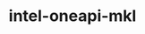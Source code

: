 ---
title: "intel-oneapi-mkl"
layout: cache
categories: [package, develop]
meta: {"versions": ["2023.2.0", "2024.0.0"], "compilers": ["gcc@=11.3.0", "gcc@=11.4.0", "oneapi@=2023.2.0", "oneapi@=2024.0.0"], "oss": ["ubuntu20.04", "ubuntu22.04"], "platforms": ["linux"], "targets": ["x86_64_v3"], "stacks": ["e4s", "e4s-oneapi", "ml-linux-x86_64-cpu", "ml-linux-x86_64-cuda", "ml-linux-x86_64-rocm", "root"], "num_specs": 39, "num_specs_by_stack": {"root": 39, "e4s": 6, "e4s-oneapi": 9, "ml-linux-x86_64-cuda": 6, "ml-linux-x86_64-cpu": 6, "ml-linux-x86_64-rocm": 12}}
spec_details: [{"hash": "2nkupklamx4xdmngpv2xpo22chccyxor", "compiler": "gcc@=11.4.0", "versions": ["2024.0.0"], "os": "ubuntu20.04", "platform": "linux", "target": "x86_64_v3", "variants": ["build_system=generic", "~cluster", "+envmods", "~ilp64", "mpi_family=none", "+shared", "threads=none"], "stacks": ["root", "e4s"], "size": "-", "tarball": "https://binaries.spack.io/develop/build_cache/linux-ubuntu20.04-x86_64_v3/gcc-11.4.0/intel-oneapi-mkl-2024.0.0/linux-ubuntu20.04-x86_64_v3-gcc-11.4.0-intel-oneapi-mkl-2024.0.0-2nkupklamx4xdmngpv2xpo22chccyxor.spack"}, {"hash": "hzhqj2irh65wntyjclgol4ascjc3tcgr", "compiler": "gcc@=11.4.0", "versions": ["2024.0.0"], "os": "ubuntu20.04", "platform": "linux", "target": "x86_64_v3", "variants": ["build_system=generic", "~cluster", "+envmods", "~ilp64", "mpi_family=none", "+shared", "threads=none"], "stacks": ["root", "e4s"], "size": "-", "tarball": "https://binaries.spack.io/develop/build_cache/linux-ubuntu20.04-x86_64_v3/gcc-11.4.0/intel-oneapi-mkl-2024.0.0/linux-ubuntu20.04-x86_64_v3-gcc-11.4.0-intel-oneapi-mkl-2024.0.0-hzhqj2irh65wntyjclgol4ascjc3tcgr.spack"}, {"hash": "cmzgpaiyxwotzb4m65ayxk2q5mq4hquq", "compiler": "gcc@=11.4.0", "versions": ["2024.0.0"], "os": "ubuntu20.04", "platform": "linux", "target": "x86_64_v3", "variants": ["build_system=generic", "~cluster", "+envmods", "~ilp64", "mpi_family=none", "+shared", "threads=none"], "stacks": ["root", "e4s"], "size": "-", "tarball": "https://binaries.spack.io/develop/build_cache/linux-ubuntu20.04-x86_64_v3/gcc-11.4.0/intel-oneapi-mkl-2024.0.0/linux-ubuntu20.04-x86_64_v3-gcc-11.4.0-intel-oneapi-mkl-2024.0.0-cmzgpaiyxwotzb4m65ayxk2q5mq4hquq.spack"}, {"hash": "yurdydqakjrzvbc3lxde5f3zrabrfcpc", "compiler": "gcc@=11.4.0", "versions": ["2024.0.0"], "os": "ubuntu20.04", "platform": "linux", "target": "x86_64_v3", "variants": ["build_system=generic", "~cluster", "+envmods", "~ilp64", "mpi_family=none", "+shared", "threads=none"], "stacks": ["root", "e4s"], "size": "-", "tarball": "https://binaries.spack.io/develop/build_cache/linux-ubuntu20.04-x86_64_v3/gcc-11.4.0/intel-oneapi-mkl-2024.0.0/linux-ubuntu20.04-x86_64_v3-gcc-11.4.0-intel-oneapi-mkl-2024.0.0-yurdydqakjrzvbc3lxde5f3zrabrfcpc.spack"}, {"hash": "32bob7xhr2hpa7k3m4qv57yg3dljs6dt", "compiler": "oneapi@=2023.2.0", "versions": ["2023.2.0"], "os": "ubuntu20.04", "platform": "linux", "target": "x86_64_v3", "variants": ["build_system=generic", "~cluster", "+envmods", "~ilp64", "mpi_family=none", "+shared", "threads=none"], "stacks": ["root", "e4s-oneapi"], "size": "-", "tarball": "https://binaries.spack.io/develop/build_cache/linux-ubuntu20.04-x86_64_v3/oneapi-2023.2.0/intel-oneapi-mkl-2023.2.0/linux-ubuntu20.04-x86_64_v3-oneapi-2023.2.0-intel-oneapi-mkl-2023.2.0-32bob7xhr2hpa7k3m4qv57yg3dljs6dt.spack"}, {"hash": "ws3cdojdmmhk5zfg5khcrboa3r5cuaal", "compiler": "oneapi@=2023.2.0", "versions": ["2023.2.0"], "os": "ubuntu20.04", "platform": "linux", "target": "x86_64_v3", "variants": ["build_system=generic", "~cluster", "+envmods", "~ilp64", "mpi_family=none", "+shared", "threads=openmp"], "stacks": ["root", "e4s-oneapi"], "size": "-", "tarball": "https://binaries.spack.io/develop/build_cache/linux-ubuntu20.04-x86_64_v3/oneapi-2023.2.0/intel-oneapi-mkl-2023.2.0/linux-ubuntu20.04-x86_64_v3-oneapi-2023.2.0-intel-oneapi-mkl-2023.2.0-ws3cdojdmmhk5zfg5khcrboa3r5cuaal.spack"}, {"hash": "qu7t4gs7xy7isjtoemhoq7rhjzpfxdw7", "compiler": "oneapi@=2023.2.0", "versions": ["2023.2.0"], "os": "ubuntu20.04", "platform": "linux", "target": "x86_64_v3", "variants": ["build_system=generic", "~cluster", "+envmods", "~ilp64", "mpi_family=none", "+shared", "threads=openmp"], "stacks": ["root", "e4s-oneapi"], "size": "-", "tarball": "https://binaries.spack.io/develop/build_cache/linux-ubuntu20.04-x86_64_v3/oneapi-2023.2.0/intel-oneapi-mkl-2023.2.0/linux-ubuntu20.04-x86_64_v3-oneapi-2023.2.0-intel-oneapi-mkl-2023.2.0-qu7t4gs7xy7isjtoemhoq7rhjzpfxdw7.spack"}, {"hash": "f5izewcoups4cy3uxo37x6flaf6ptiep", "compiler": "oneapi@=2023.2.0", "versions": ["2023.2.0"], "os": "ubuntu20.04", "platform": "linux", "target": "x86_64_v3", "variants": ["build_system=generic", "~cluster", "+envmods", "~ilp64", "mpi_family=none", "+shared", "threads=none"], "stacks": ["root", "e4s-oneapi"], "size": "-", "tarball": "https://binaries.spack.io/develop/build_cache/linux-ubuntu20.04-x86_64_v3/oneapi-2023.2.0/intel-oneapi-mkl-2023.2.0/linux-ubuntu20.04-x86_64_v3-oneapi-2023.2.0-intel-oneapi-mkl-2023.2.0-f5izewcoups4cy3uxo37x6flaf6ptiep.spack"}, {"hash": "uyjjqs2b2pq2mfejm7cptoyey4kgsgcs", "compiler": "gcc@=11.3.0", "versions": ["2024.0.0"], "os": "ubuntu22.04", "platform": "linux", "target": "x86_64_v3", "variants": ["build_system=generic", "~cluster", "+envmods", "~ilp64", "mpi_family=none", "+shared", "threads=none"], "stacks": ["root", "ml-linux-x86_64-cuda"], "size": "-", "tarball": "https://binaries.spack.io/develop/build_cache/linux-ubuntu22.04-x86_64_v3/gcc-11.3.0/intel-oneapi-mkl-2024.0.0/linux-ubuntu22.04-x86_64_v3-gcc-11.3.0-intel-oneapi-mkl-2024.0.0-uyjjqs2b2pq2mfejm7cptoyey4kgsgcs.spack"}, {"hash": "hal7so6bpxgnfalbkfjiri6rpxwaenst", "compiler": "gcc@=11.3.0", "versions": ["2024.0.0"], "os": "ubuntu22.04", "platform": "linux", "target": "x86_64_v3", "variants": ["build_system=generic", "~cluster", "+envmods", "~ilp64", "mpi_family=none", "+shared", "threads=none"], "stacks": ["ml-linux-x86_64-cpu", "root"], "size": "-", "tarball": "https://binaries.spack.io/develop/build_cache/linux-ubuntu22.04-x86_64_v3/gcc-11.3.0/intel-oneapi-mkl-2024.0.0/linux-ubuntu22.04-x86_64_v3-gcc-11.3.0-intel-oneapi-mkl-2024.0.0-hal7so6bpxgnfalbkfjiri6rpxwaenst.spack"}, {"hash": "ovhkylt4gnco7szvxi2xya2z3akilpgu", "compiler": "gcc@=11.3.0", "versions": ["2024.0.0"], "os": "ubuntu22.04", "platform": "linux", "target": "x86_64_v3", "variants": ["build_system=generic", "~cluster", "+envmods", "~ilp64", "mpi_family=none", "+shared", "threads=none"], "stacks": ["ml-linux-x86_64-cpu", "root"], "size": "-", "tarball": "https://binaries.spack.io/develop/build_cache/linux-ubuntu22.04-x86_64_v3/gcc-11.3.0/intel-oneapi-mkl-2024.0.0/linux-ubuntu22.04-x86_64_v3-gcc-11.3.0-intel-oneapi-mkl-2024.0.0-ovhkylt4gnco7szvxi2xya2z3akilpgu.spack"}, {"hash": "cszfsxaa47lxzws5trzfey6oi6kk6nnb", "compiler": "gcc@=11.3.0", "versions": ["2024.0.0"], "os": "ubuntu22.04", "platform": "linux", "target": "x86_64_v3", "variants": ["build_system=generic", "~cluster", "+envmods", "~ilp64", "mpi_family=none", "+shared", "threads=none"], "stacks": ["root", "ml-linux-x86_64-cuda"], "size": "-", "tarball": "https://binaries.spack.io/develop/build_cache/linux-ubuntu22.04-x86_64_v3/gcc-11.3.0/intel-oneapi-mkl-2024.0.0/linux-ubuntu22.04-x86_64_v3-gcc-11.3.0-intel-oneapi-mkl-2024.0.0-cszfsxaa47lxzws5trzfey6oi6kk6nnb.spack"}, {"hash": "lsfc5lqilzw55imoqbv6mpdjyeglx4zo", "compiler": "gcc@=11.3.0", "versions": ["2024.0.0"], "os": "ubuntu22.04", "platform": "linux", "target": "x86_64_v3", "variants": ["build_system=generic", "~cluster", "+envmods", "~ilp64", "mpi_family=none", "+shared", "threads=none"], "stacks": ["ml-linux-x86_64-cpu", "root"], "size": "-", "tarball": "https://binaries.spack.io/develop/build_cache/linux-ubuntu22.04-x86_64_v3/gcc-11.3.0/intel-oneapi-mkl-2024.0.0/linux-ubuntu22.04-x86_64_v3-gcc-11.3.0-intel-oneapi-mkl-2024.0.0-lsfc5lqilzw55imoqbv6mpdjyeglx4zo.spack"}, {"hash": "gbo5yhr2oqjb2ibq2riex33tnmos5r23", "compiler": "gcc@=11.3.0", "versions": ["2024.0.0"], "os": "ubuntu22.04", "platform": "linux", "target": "x86_64_v3", "variants": ["build_system=generic", "~cluster", "+envmods", "~ilp64", "mpi_family=none", "+shared", "threads=none"], "stacks": ["root", "ml-linux-x86_64-cuda"], "size": "-", "tarball": "https://binaries.spack.io/develop/build_cache/linux-ubuntu22.04-x86_64_v3/gcc-11.3.0/intel-oneapi-mkl-2024.0.0/linux-ubuntu22.04-x86_64_v3-gcc-11.3.0-intel-oneapi-mkl-2024.0.0-gbo5yhr2oqjb2ibq2riex33tnmos5r23.spack"}, {"hash": "tjfr7lhthp4vh4ste475joeiwtixwktx", "compiler": "gcc@=11.3.0", "versions": ["2024.0.0"], "os": "ubuntu22.04", "platform": "linux", "target": "x86_64_v3", "variants": ["build_system=generic", "~cluster", "+envmods", "~ilp64", "mpi_family=none", "+shared", "threads=none"], "stacks": ["ml-linux-x86_64-rocm", "root"], "size": "-", "tarball": "https://binaries.spack.io/develop/build_cache/linux-ubuntu22.04-x86_64_v3/gcc-11.3.0/intel-oneapi-mkl-2024.0.0/linux-ubuntu22.04-x86_64_v3-gcc-11.3.0-intel-oneapi-mkl-2024.0.0-tjfr7lhthp4vh4ste475joeiwtixwktx.spack"}, {"hash": "s5eyg6i3zefypryeh6ar3hisnt67xhxy", "compiler": "gcc@=11.3.0", "versions": ["2024.0.0"], "os": "ubuntu22.04", "platform": "linux", "target": "x86_64_v3", "variants": ["build_system=generic", "~cluster", "+envmods", "~ilp64", "mpi_family=none", "+shared", "threads=none"], "stacks": ["ml-linux-x86_64-rocm", "root"], "size": "-", "tarball": "https://binaries.spack.io/develop/build_cache/linux-ubuntu22.04-x86_64_v3/gcc-11.3.0/intel-oneapi-mkl-2024.0.0/linux-ubuntu22.04-x86_64_v3-gcc-11.3.0-intel-oneapi-mkl-2024.0.0-s5eyg6i3zefypryeh6ar3hisnt67xhxy.spack"}, {"hash": "ym4pqh5xtxhj2hsg66xdt7erpz5jatbj", "compiler": "gcc@=11.3.0", "versions": ["2024.0.0"], "os": "ubuntu22.04", "platform": "linux", "target": "x86_64_v3", "variants": ["build_system=generic", "~cluster", "+envmods", "~ilp64", "mpi_family=none", "+shared", "threads=none"], "stacks": ["ml-linux-x86_64-rocm", "root"], "size": "-", "tarball": "https://binaries.spack.io/develop/build_cache/linux-ubuntu22.04-x86_64_v3/gcc-11.3.0/intel-oneapi-mkl-2024.0.0/linux-ubuntu22.04-x86_64_v3-gcc-11.3.0-intel-oneapi-mkl-2024.0.0-ym4pqh5xtxhj2hsg66xdt7erpz5jatbj.spack"}, {"hash": "bhzuntsmflnc7vc3kol7s3s4da7cxem6", "compiler": "gcc@=11.4.0", "versions": ["2024.0.0"], "os": "ubuntu22.04", "platform": "linux", "target": "x86_64_v3", "variants": ["build_system=generic", "~cluster", "+envmods", "~ilp64", "mpi_family=none", "+shared", "threads=none"], "stacks": ["ml-linux-x86_64-cpu", "root"], "size": "-", "tarball": "https://binaries.spack.io/develop/build_cache/linux-ubuntu22.04-x86_64_v3/gcc-11.4.0/intel-oneapi-mkl-2024.0.0/linux-ubuntu22.04-x86_64_v3-gcc-11.4.0-intel-oneapi-mkl-2024.0.0-bhzuntsmflnc7vc3kol7s3s4da7cxem6.spack"}, {"hash": "cppvydosjolc2sxanofgumta7oyrjulf", "compiler": "gcc@=11.4.0", "versions": ["2024.0.0"], "os": "ubuntu22.04", "platform": "linux", "target": "x86_64_v3", "variants": ["build_system=generic", "~cluster", "+envmods", "~ilp64", "mpi_family=none", "+shared", "threads=none"], "stacks": ["root", "ml-linux-x86_64-cuda"], "size": "-", "tarball": "https://binaries.spack.io/develop/build_cache/linux-ubuntu22.04-x86_64_v3/gcc-11.4.0/intel-oneapi-mkl-2024.0.0/linux-ubuntu22.04-x86_64_v3-gcc-11.4.0-intel-oneapi-mkl-2024.0.0-cppvydosjolc2sxanofgumta7oyrjulf.spack"}, {"hash": "6yyx7elbc2jge2airqmuxfqawlml727a", "compiler": "gcc@=11.4.0", "versions": ["2024.0.0"], "os": "ubuntu22.04", "platform": "linux", "target": "x86_64_v3", "variants": ["build_system=generic", "~cluster", "+envmods", "~ilp64", "mpi_family=none", "+shared", "threads=none"], "stacks": ["ml-linux-x86_64-cpu", "root"], "size": "-", "tarball": "https://binaries.spack.io/develop/build_cache/linux-ubuntu22.04-x86_64_v3/gcc-11.4.0/intel-oneapi-mkl-2024.0.0/linux-ubuntu22.04-x86_64_v3-gcc-11.4.0-intel-oneapi-mkl-2024.0.0-6yyx7elbc2jge2airqmuxfqawlml727a.spack"}, {"hash": "vg7ajk7ujfl5yv2nbqsilwyc3camlnej", "compiler": "gcc@=11.4.0", "versions": ["2024.0.0"], "os": "ubuntu22.04", "platform": "linux", "target": "x86_64_v3", "variants": ["build_system=generic", "~cluster", "+envmods", "~ilp64", "mpi_family=none", "+shared", "threads=none"], "stacks": ["ml-linux-x86_64-rocm", "root"], "size": "-", "tarball": "https://binaries.spack.io/develop/build_cache/linux-ubuntu22.04-x86_64_v3/gcc-11.4.0/intel-oneapi-mkl-2024.0.0/linux-ubuntu22.04-x86_64_v3-gcc-11.4.0-intel-oneapi-mkl-2024.0.0-vg7ajk7ujfl5yv2nbqsilwyc3camlnej.spack"}, {"hash": "egiiwcmhzfyyzscgv57ww34wsqwc3vis", "compiler": "gcc@=11.4.0", "versions": ["2024.0.0"], "os": "ubuntu22.04", "platform": "linux", "target": "x86_64_v3", "variants": ["build_system=generic", "~cluster", "+envmods", "~ilp64", "mpi_family=none", "+shared", "threads=none"], "stacks": ["root", "ml-linux-x86_64-cuda"], "size": "-", "tarball": "https://binaries.spack.io/develop/build_cache/linux-ubuntu22.04-x86_64_v3/gcc-11.4.0/intel-oneapi-mkl-2024.0.0/linux-ubuntu22.04-x86_64_v3-gcc-11.4.0-intel-oneapi-mkl-2024.0.0-egiiwcmhzfyyzscgv57ww34wsqwc3vis.spack"}, {"hash": "ly7vswkq6nppxcqkkpzax5oc6cefplvz", "compiler": "gcc@=11.4.0", "versions": ["2024.0.0"], "os": "ubuntu22.04", "platform": "linux", "target": "x86_64_v3", "variants": ["build_system=generic", "~cluster", "+envmods", "~ilp64", "mpi_family=none", "+shared", "threads=none"], "stacks": ["root", "ml-linux-x86_64-cuda"], "size": "-", "tarball": "https://binaries.spack.io/develop/build_cache/linux-ubuntu22.04-x86_64_v3/gcc-11.4.0/intel-oneapi-mkl-2024.0.0/linux-ubuntu22.04-x86_64_v3-gcc-11.4.0-intel-oneapi-mkl-2024.0.0-ly7vswkq6nppxcqkkpzax5oc6cefplvz.spack"}, {"hash": "vd44d623val5sqmyqngp6rnnvjd6ls4x", "compiler": "gcc@=11.4.0", "versions": ["2024.0.0"], "os": "ubuntu22.04", "platform": "linux", "target": "x86_64_v3", "variants": ["build_system=generic", "~cluster", "+envmods", "~ilp64", "mpi_family=none", "+shared", "threads=none"], "stacks": ["ml-linux-x86_64-cpu", "root"], "size": "-", "tarball": "https://binaries.spack.io/develop/build_cache/linux-ubuntu22.04-x86_64_v3/gcc-11.4.0/intel-oneapi-mkl-2024.0.0/linux-ubuntu22.04-x86_64_v3-gcc-11.4.0-intel-oneapi-mkl-2024.0.0-vd44d623val5sqmyqngp6rnnvjd6ls4x.spack"}, {"hash": "5o7vf3dzvfeolzc43ytxqfqbmkfjml5p", "compiler": "gcc@=11.4.0", "versions": ["2024.0.0"], "os": "ubuntu22.04", "platform": "linux", "target": "x86_64_v3", "variants": ["build_system=generic", "~cluster", "+envmods", "~ilp64", "mpi_family=none", "+shared", "threads=none"], "stacks": ["ml-linux-x86_64-rocm", "root"], "size": "-", "tarball": "https://binaries.spack.io/develop/build_cache/linux-ubuntu22.04-x86_64_v3/gcc-11.4.0/intel-oneapi-mkl-2024.0.0/linux-ubuntu22.04-x86_64_v3-gcc-11.4.0-intel-oneapi-mkl-2024.0.0-5o7vf3dzvfeolzc43ytxqfqbmkfjml5p.spack"}, {"hash": "hriny4gzaci3i5346ulbxzthzqrxnscm", "compiler": "gcc@=11.4.0", "versions": ["2024.0.0"], "os": "ubuntu22.04", "platform": "linux", "target": "x86_64_v3", "variants": ["build_system=generic", "~cluster", "+envmods", "~ilp64", "mpi_family=none", "+shared", "threads=none"], "stacks": ["ml-linux-x86_64-rocm", "root"], "size": "-", "tarball": "https://binaries.spack.io/develop/build_cache/linux-ubuntu22.04-x86_64_v3/gcc-11.4.0/intel-oneapi-mkl-2024.0.0/linux-ubuntu22.04-x86_64_v3-gcc-11.4.0-intel-oneapi-mkl-2024.0.0-hriny4gzaci3i5346ulbxzthzqrxnscm.spack"}, {"hash": "d4wj6bhoogewyioi2lkyjwbmnahbhxkr", "compiler": "gcc@=11.4.0", "versions": ["2024.0.0"], "os": "ubuntu22.04", "platform": "linux", "target": "x86_64_v3", "variants": ["build_system=generic", "~cluster", "+envmods", "~ilp64", "mpi_family=none", "+shared", "threads=none"], "stacks": ["ml-linux-x86_64-rocm", "root"], "size": "-", "tarball": "https://binaries.spack.io/develop/build_cache/linux-ubuntu22.04-x86_64_v3/gcc-11.4.0/intel-oneapi-mkl-2024.0.0/linux-ubuntu22.04-x86_64_v3-gcc-11.4.0-intel-oneapi-mkl-2024.0.0-d4wj6bhoogewyioi2lkyjwbmnahbhxkr.spack"}, {"hash": "n5i3k7sjjsmx4fs2zffvndkem6p7v4zh", "compiler": "gcc@=11.4.0", "versions": ["2024.0.0"], "os": "ubuntu22.04", "platform": "linux", "target": "x86_64_v3", "variants": ["build_system=generic", "~cluster", "+envmods", "~ilp64", "mpi_family=none", "+shared", "threads=none"], "stacks": ["root", "e4s"], "size": "-", "tarball": "https://binaries.spack.io/develop/build_cache/linux-ubuntu22.04-x86_64_v3/gcc-11.4.0/intel-oneapi-mkl-2024.0.0/linux-ubuntu22.04-x86_64_v3-gcc-11.4.0-intel-oneapi-mkl-2024.0.0-n5i3k7sjjsmx4fs2zffvndkem6p7v4zh.spack"}, {"hash": "q5gthwxwsyoaxhdc7xtbbl57xwtd74xg", "compiler": "gcc@=11.4.0", "versions": ["2024.0.0"], "os": "ubuntu22.04", "platform": "linux", "target": "x86_64_v3", "variants": ["build_system=generic", "~cluster", "+envmods", "~ilp64", "mpi_family=none", "+shared", "threads=none"], "stacks": ["ml-linux-x86_64-rocm", "root"], "size": "-", "tarball": "https://binaries.spack.io/develop/build_cache/linux-ubuntu22.04-x86_64_v3/gcc-11.4.0/intel-oneapi-mkl-2024.0.0/linux-ubuntu22.04-x86_64_v3-gcc-11.4.0-intel-oneapi-mkl-2024.0.0-q5gthwxwsyoaxhdc7xtbbl57xwtd74xg.spack"}, {"hash": "rsoxf3f5ttws2k3b32afqxqagghsato2", "compiler": "gcc@=11.4.0", "versions": ["2024.0.0"], "os": "ubuntu22.04", "platform": "linux", "target": "x86_64_v3", "variants": ["build_system=generic", "~cluster", "+envmods", "~ilp64", "mpi_family=none", "+shared", "threads=none"], "stacks": ["ml-linux-x86_64-rocm", "root"], "size": "-", "tarball": "https://binaries.spack.io/develop/build_cache/linux-ubuntu22.04-x86_64_v3/gcc-11.4.0/intel-oneapi-mkl-2024.0.0/linux-ubuntu22.04-x86_64_v3-gcc-11.4.0-intel-oneapi-mkl-2024.0.0-rsoxf3f5ttws2k3b32afqxqagghsato2.spack"}, {"hash": "vyjvndl565x5u74j7wum4qmfxnn6ex6k", "compiler": "gcc@=11.4.0", "versions": ["2024.0.0"], "os": "ubuntu22.04", "platform": "linux", "target": "x86_64_v3", "variants": ["build_system=generic", "~cluster", "+envmods", "~ilp64", "mpi_family=none", "+shared", "threads=none"], "stacks": ["root", "e4s"], "size": "-", "tarball": "https://binaries.spack.io/develop/build_cache/linux-ubuntu22.04-x86_64_v3/gcc-11.4.0/intel-oneapi-mkl-2024.0.0/linux-ubuntu22.04-x86_64_v3-gcc-11.4.0-intel-oneapi-mkl-2024.0.0-vyjvndl565x5u74j7wum4qmfxnn6ex6k.spack"}, {"hash": "t2ojjpiqxjmlgda4xgrvki34qn3jdevp", "compiler": "gcc@=11.4.0", "versions": ["2024.0.0"], "os": "ubuntu22.04", "platform": "linux", "target": "x86_64_v3", "variants": ["build_system=generic", "~cluster", "+envmods", "~ilp64", "mpi_family=none", "+shared", "threads=none"], "stacks": ["ml-linux-x86_64-rocm", "root"], "size": "-", "tarball": "https://binaries.spack.io/develop/build_cache/linux-ubuntu22.04-x86_64_v3/gcc-11.4.0/intel-oneapi-mkl-2024.0.0/linux-ubuntu22.04-x86_64_v3-gcc-11.4.0-intel-oneapi-mkl-2024.0.0-t2ojjpiqxjmlgda4xgrvki34qn3jdevp.spack"}, {"hash": "xqr3hz5qcypeyralgchz2spbxjotqz6z", "compiler": "gcc@=11.4.0", "versions": ["2024.0.0"], "os": "ubuntu22.04", "platform": "linux", "target": "x86_64_v3", "variants": ["build_system=generic", "~cluster", "+envmods", "~ilp64", "mpi_family=none", "+shared", "threads=none"], "stacks": ["ml-linux-x86_64-rocm", "root"], "size": "-", "tarball": "https://binaries.spack.io/develop/build_cache/linux-ubuntu22.04-x86_64_v3/gcc-11.4.0/intel-oneapi-mkl-2024.0.0/linux-ubuntu22.04-x86_64_v3-gcc-11.4.0-intel-oneapi-mkl-2024.0.0-xqr3hz5qcypeyralgchz2spbxjotqz6z.spack"}, {"hash": "p5ab4zckbkhrkrm3n2vbxfyspvgaonlk", "compiler": "gcc@=11.4.0", "versions": ["2024.0.0"], "os": "ubuntu22.04", "platform": "linux", "target": "x86_64_v3", "variants": ["build_system=generic", "~cluster", "+envmods", "~ilp64", "mpi_family=none", "+shared", "threads=none"], "stacks": ["ml-linux-x86_64-rocm", "root"], "size": "-", "tarball": "https://binaries.spack.io/develop/build_cache/linux-ubuntu22.04-x86_64_v3/gcc-11.4.0/intel-oneapi-mkl-2024.0.0/linux-ubuntu22.04-x86_64_v3-gcc-11.4.0-intel-oneapi-mkl-2024.0.0-p5ab4zckbkhrkrm3n2vbxfyspvgaonlk.spack"}, {"hash": "e476c6swc6i2vnsu7zrev52hrtdj77kw", "compiler": "oneapi@=2024.0.0", "versions": ["2024.0.0"], "os": "ubuntu22.04", "platform": "linux", "target": "x86_64_v3", "variants": ["build_system=generic", "~cluster", "+envmods", "~ilp64", "mpi_family=none", "+shared", "threads=none"], "stacks": ["root", "e4s-oneapi"], "size": "-", "tarball": "https://binaries.spack.io/develop/build_cache/linux-ubuntu22.04-x86_64_v3/oneapi-2024.0.0/intel-oneapi-mkl-2024.0.0/linux-ubuntu22.04-x86_64_v3-oneapi-2024.0.0-intel-oneapi-mkl-2024.0.0-e476c6swc6i2vnsu7zrev52hrtdj77kw.spack"}, {"hash": "tff4aulsgzxufcrfq3xdvkguldttkkke", "compiler": "oneapi@=2024.0.0", "versions": ["2024.0.0"], "os": "ubuntu22.04", "platform": "linux", "target": "x86_64_v3", "variants": ["build_system=generic", "~cluster", "+envmods", "~ilp64", "mpi_family=none", "+shared", "threads=none"], "stacks": ["root", "e4s-oneapi"], "size": "-", "tarball": "https://binaries.spack.io/develop/build_cache/linux-ubuntu22.04-x86_64_v3/oneapi-2024.0.0/intel-oneapi-mkl-2024.0.0/linux-ubuntu22.04-x86_64_v3-oneapi-2024.0.0-intel-oneapi-mkl-2024.0.0-tff4aulsgzxufcrfq3xdvkguldttkkke.spack"}, {"hash": "7cyjfo5ljpuckp532ywzgszvvvgrngtn", "compiler": "oneapi@=2024.0.0", "versions": ["2024.0.0"], "os": "ubuntu22.04", "platform": "linux", "target": "x86_64_v3", "variants": ["build_system=generic", "~cluster", "+envmods", "~ilp64", "mpi_family=none", "+shared", "threads=none"], "stacks": ["root", "e4s-oneapi"], "size": "-", "tarball": "https://binaries.spack.io/develop/build_cache/linux-ubuntu22.04-x86_64_v3/oneapi-2024.0.0/intel-oneapi-mkl-2024.0.0/linux-ubuntu22.04-x86_64_v3-oneapi-2024.0.0-intel-oneapi-mkl-2024.0.0-7cyjfo5ljpuckp532ywzgszvvvgrngtn.spack"}, {"hash": "labpdp52suz26plumrw5k3d576lztw7e", "compiler": "oneapi@=2024.0.0", "versions": ["2024.0.0"], "os": "ubuntu22.04", "platform": "linux", "target": "x86_64_v3", "variants": ["build_system=generic", "~cluster", "+envmods", "~ilp64", "mpi_family=none", "+shared", "threads=none"], "stacks": ["root", "e4s-oneapi"], "size": "-", "tarball": "https://binaries.spack.io/develop/build_cache/linux-ubuntu22.04-x86_64_v3/oneapi-2024.0.0/intel-oneapi-mkl-2024.0.0/linux-ubuntu22.04-x86_64_v3-oneapi-2024.0.0-intel-oneapi-mkl-2024.0.0-labpdp52suz26plumrw5k3d576lztw7e.spack"}, {"hash": "pzezcipp5nvqhrq4lw3cogfnyy2j6l7k", "compiler": "oneapi@=2024.0.0", "versions": ["2024.0.0"], "os": "ubuntu22.04", "platform": "linux", "target": "x86_64_v3", "variants": ["build_system=generic", "~cluster", "+envmods", "~ilp64", "mpi_family=none", "+shared", "threads=none"], "stacks": ["root", "e4s-oneapi"], "size": "-", "tarball": "https://binaries.spack.io/develop/build_cache/linux-ubuntu22.04-x86_64_v3/oneapi-2024.0.0/intel-oneapi-mkl-2024.0.0/linux-ubuntu22.04-x86_64_v3-oneapi-2024.0.0-intel-oneapi-mkl-2024.0.0-pzezcipp5nvqhrq4lw3cogfnyy2j6l7k.spack"}]
---